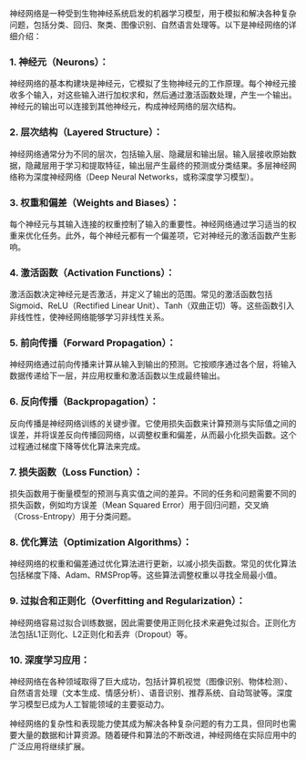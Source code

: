 神经网络是一种受到生物神经系统启发的机器学习模型，用于模拟和解决各种复杂问题，包括分类、回归、聚类、图像识别、自然语言处理等。以下是神经网络的详细介绍：

### 1. 神经元（Neurons）：

神经网络的基本构建块是神经元，它模拟了生物神经元的工作原理。每个神经元接收多个输入，对这些输入进行加权求和，然后通过激活函数处理，产生一个输出。神经元的输出可以连接到其他神经元，构成神经网络的层次结构。

### 2. 层次结构（Layered Structure）：

神经网络通常分为不同的层次，包括输入层、隐藏层和输出层。输入层接收原始数据，隐藏层用于学习和提取特征，输出层产生最终的预测或分类结果。多层神经网络称为深度神经网络（Deep Neural Networks，或称深度学习模型）。

### 3. 权重和偏差（Weights and Biases）：

每个神经元与其输入连接的权重控制了输入的重要性。神经网络通过学习适当的权重来优化任务。此外，每个神经元都有一个偏差项，它对神经元的激活函数产生影响。

### 4. 激活函数（Activation Functions）：

激活函数决定神经元是否激活，并定义了输出的范围。常见的激活函数包括Sigmoid、ReLU（Rectified Linear Unit）、Tanh（双曲正切）等。这些函数引入非线性性，使神经网络能够学习非线性关系。

### 5. 前向传播（Forward Propagation）：

神经网络通过前向传播来计算从输入到输出的预测。它按顺序通过各个层，将输入数据传递给下一层，并应用权重和激活函数以生成最终输出。

### 6. 反向传播（Backpropagation）：

反向传播是神经网络训练的关键步骤。它使用损失函数来计算预测与实际值之间的误差，并将误差反向传播回网络，以调整权重和偏差，从而最小化损失函数。这个过程通过梯度下降等优化算法来完成。

### 7. 损失函数（Loss Function）：

损失函数用于衡量模型的预测与真实值之间的差异。不同的任务和问题需要不同的损失函数，例如均方误差（Mean Squared Error）用于回归问题，交叉熵（Cross-Entropy）用于分类问题。

### 8. 优化算法（Optimization Algorithms）：

神经网络的权重和偏差通过优化算法进行更新，以减小损失函数。常见的优化算法包括梯度下降、Adam、RMSProp等。这些算法调整权重以寻找全局最小值。

### 9. 过拟合和正则化（Overfitting and Regularization）：

神经网络容易过拟合训练数据，因此需要使用正则化技术来避免过拟合。正则化方法包括L1正则化、L2正则化和丢弃（Dropout）等。

### 10. 深度学习应用：

神经网络在各种领域取得了巨大成功，包括计算机视觉（图像识别、物体检测）、自然语言处理（文本生成、情感分析）、语音识别、推荐系统、自动驾驶等。深度学习模型已成为人工智能领域的主要驱动力。

神经网络的复杂性和表现能力使其成为解决各种复杂问题的有力工具，但同时也需要大量的数据和计算资源。随着硬件和算法的不断改进，神经网络在实际应用中的广泛应用将继续扩展。
